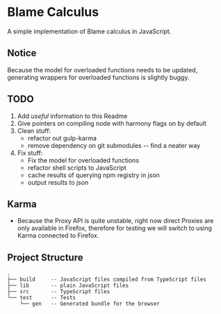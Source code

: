 Blame Calculus
==============
A simple implementation of Blame calculus in JavaScript.

Notice
------
Because the model for overloaded functions needs to be updated, generating wrappers for overloaded functions is slightly buggy.

TODO
----
1. Add *useful* information to this Readme
2. Give pointers on compiling node with harmony flags on by default
3. Clean stuff:
    - refactor out gulp-karma
    - remove dependency on git submodules -- find a neater way
4. Fix stuff:
    - Fix the model for overloaded functions
    - refactor shell scripts to JavaScript
    - cache results of querying npm registry in json
    - output results to json

Karma
-----
* Because the Proxy API is quite unstable, right now direct Proxies are only available in Firefox, therefore for testing we will switch to using Karma connected to Firefox.


Project Structure
-----------------

```
.
├── build     -- JavaScript files compiled from TypeScript files
├── lib       -- plain JavaScript files
├── src       -- TypeScript files
└── test      -- Tests
    └── gen   -- Generated bundle for the browser

```

